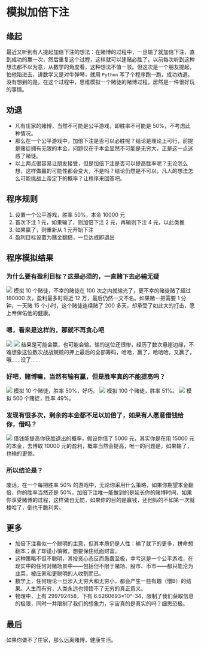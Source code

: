 # 模拟加倍下注

## 缘起
最近又听到有人提起加倍下注的想法：在赌博的过程中，一旦输了就加倍下注，直到成功的赢一次，然后重复这个过程，这样就可以逢赌必胜了。以前每次听到这种想法都不以为意，从数学的角度看，这种想法不值一驳。但这次是一个朋友提起，怕他陷进去，讲数学又是对牛弹琴，就用 `Python` 写了个程序跑一跑，成功劝退。没有想到的是，在这个过程中，思维模拟一个赌徒的赌博过程，居然是一件很好玩的事情。

## 劝退
* 凡有庄家的赌博，当然不可能是公平游戏，即胜率不可能是 50%，不考虑此种情况。
* 那么在一个公平游戏中，加倍下注是否可以必胜呢？结论是理论上可行，前提是赌徒拥有无限的本金，问题仅在于本金显然不可能是无穷大，正是这一点迷惑了赌徒。
* 以上两点很容易让朋友接受，但是加倍下注是否可以提高胜率呢？无论怎么想，这样做赢的可能性都会变大，不是吗？结论仍然是不可以，凡人的想法怎么可能挑战上帝定下的概率？让程序来回答吧。

## 程序规则
1. 设置一个公平游戏，胜率 50%，本金 10000 元
2. 首次下注 1 元，如果输了，则加倍下注 2 元，再输则下注 4 元，以此类推
3. 如果赢了，则重新从 1 元开始下注
4. 盈利目标设置为赌金翻倍，一旦达成即退出

## 程序模拟结果
### 为什么要有盈利目标？这是必须的，一直赌下去必输无疑
![](https://github.com/iflycn/martingale/blob/master/history/a_10.png)
模拟 10 个赌徒，不幸的赌徒在 100 次之内就输光了，更不幸的赌徒赌了超过 180000 次，盈利最多时将近 12 万，最后仍然一文不名。如果赌一把需要 1 分钟，一天赌 15 个小时，这个赌徒连续赌了 200 多天，却承受了如此大的打击，愿上帝保佑他的健康。
### 嗯，看来是这样的，那就不再贪心吧
![](https://github.com/iflycn/martingale/blob/master/history/c_1-1.png)
![](https://github.com/iflycn/martingale/blob/master/history/c_1-2.png)
结果是可能会赢，也可能会输。输的这位还很惨，经历了数次悬崖边缘，不难想象这位数次战战兢兢的押上最后的全部筹码，哈哈，赢了，哈哈哈，又赢了，哦……没了……
### 好吧，赌博嘛，当然有输有赢，但是胜率真的不能提高吗？
![](https://github.com/iflycn/martingale/blob/master/history/c_10.png)
模拟 10 个赌徒，胜率 50%，好巧。
![](https://github.com/iflycn/martingale/blob/master/history/c_100.png)
模拟 100 个赌徒，胜率 51%。
![](https://github.com/iflycn/martingale/blob/master/history/c_500.png)
模拟 500 个赌徒，胜率 49%。
### 发现有很多次，剩余的本金都不足以加倍了，如果有人愿意借钱给你，借吗？
![](https://github.com/iflycn/martingale/blob/master/history/b_100.png)
借钱能提高你获胜退出的概率，假设你借了 5000 元，其实你是在用 15000 元的本金，去博取 10000 元的盈利，概率当然会提高，唯一的问题是，如果输了，也输的更惨。
### 所以结论是？
废话，在一个每把胜率 50% 的游戏中，无论你采用什么策略，如果你期望本金翻倍，你的胜率当然还是 50%。加倍下注唯一能做到的是延长你的赌博时间，如果你享受赌博的过程，这样做也无妨，如果你的目的是赢钱，还他妈的不如第一次就梭哈了，倒也干脆利索。

## 更多
* 加倍下注看似一个聪明的主意，但其本质仍是人性：输了就下的更多，拼命想翻本；赢了却谨小慎微，想要保住纸面财富。
* 这种策略不但不聪明，其投资心态反而愚蠢至极，幸亏这是一个公平游戏，在现实中的任何对赌场景中——包括但不限于赌场、股市、币市——都只能沦为韭菜，被庄家和更聪明的人收割而已。
* 数学上，任何理论一旦涉入无穷大和无穷小，都会产生一些有趣（懵B）的结果。人生而有穷，人类永远也领悟不了无穷的真正意义。
* 物理中，上有 299792458，下有 6.6260693×10^-34，限制了我们获取信息的极限，同时一并限制了我们的想象力，宇宙真的是真实的吗？细思恐极。

## 最后
如果你做不了庄家，那么远离赌博，健康生活。